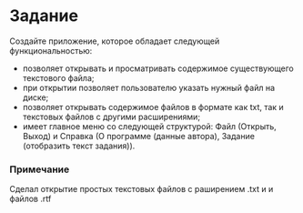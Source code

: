 # Задание
Создайте приложение, которое обладает следующей функциональностью:
+	позволяет открывать и просматривать содержимое существующего текстового файла;
+	при открытии позволяет пользователю указать нужный файл на диске;
+	позволяет открывать содержимое файлов в формате как txt, так и текстовых файлов с другими расширениями;
+	имеет главное меню со следующей структурой: Файл (Открыть, Выход) и Справка (О программе (данные автора), Задание (отобразить текст задания)).

### Примечание 
Сделал открытие простых текстовых файлов с раширением .txt и и файлов .rtf 

